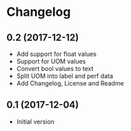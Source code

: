 Changelog
=========

0.2 (2017-12-12)
----------------

- Add support for float values
- Support for UOM values
- Convert bool values to text
- Split UOM into label and perf data
- Add Changelog, License and Readme

0.1 (2017-12-04)
----------------

- Initial version
